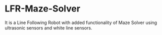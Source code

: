 # LFR-Maze-Solver
It is a Line Following Robot with added functionality of Maze Solver using ultrasonic sensors and white line sensors. 
